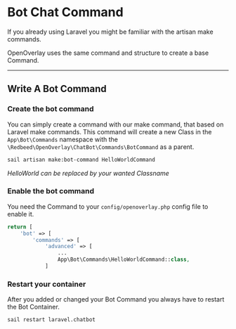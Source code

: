 # Bot Chat Command

If you already using Laravel you might be familiar with the artisan make commands.

OpenOverlay uses the same command and structure to create a base Command.


____

## Write A Bot Command

### Create the bot command
You can simply create a command with our make command, that based on Laravel make commands.
This command will create a new Class in the `App\Bot\Commands` namespace with the `\Redbeed\OpenOverlay\ChatBot\Commands\BotCommand` as a parent.

```bash 
sail artisan make:bot-command HelloWorldCommand
```

*HelloWorld can be replaced by your wanted Classname*

### Enable the bot command

You need the Command to your `config/openoverlay.php` config file to enable it.
````php
return [
    'bot' => [
        'commands' => [
            'advanced' => [
                ...
                App\Bot\Commands\HelloWorldCommand::class,
            ]
````

### Restart your container

After you added or changed your Bot Command you always have to restart the Bot Container.
```bash
sail restart laravel.chatbot
```

